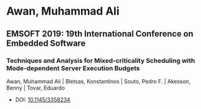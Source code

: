 # Awan, Muhammad Ali

## EMSOFT 2019: 19th International Conference on Embedded Software

### Techniques and Analysis for Mixed-criticality Scheduling with Mode-dependent Server Execution Budgets
Awan, Muhammad Ali | Bletsas, Konstantinos | Souto, Pedro F. | Akesson, Benny | Tovar, Eduardo
* DOI: [10.1145/3358234](https://doi.org/10.1145/3358234)

